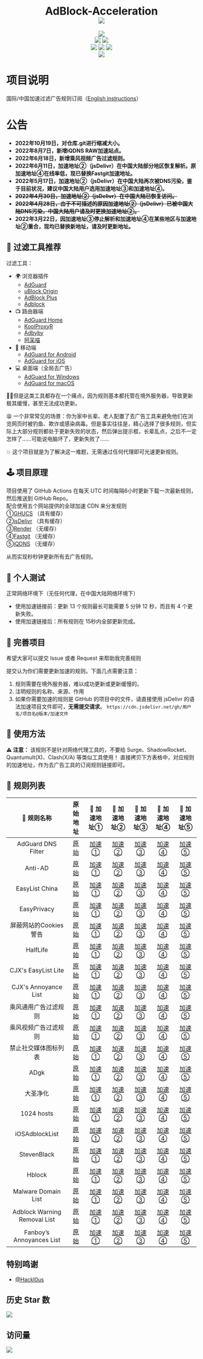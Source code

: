 <div align="center">
<h1 align="center">AdBlock-Acceleration<br><img align='middle' src='https://anay.cosr.eu.org/?text=@Silentely/AdBlock-Acceleration'></img></h1>
<img align='middle' src='https://anay.cosr.eu.org/?repo=Silentely/AdBlock-Acceleration'></img>
<br>
<img src="https://img.shields.io/github/forks/Silentely/AdBlock-Acceleration?color=orange">
<img src="https://img.shields.io/github/issues/Silentely/AdBlock-Acceleration?color=green">
<br>
<img src="https://img.shields.io/github/license/Silentely/AdBlock-Acceleration?color=ff69b4">
<img src="https://img.shields.io/github/languages/code-size/Silentely/AdBlock-Acceleration?color=blueviolet">
<img src="https://img.shields.io/badge/dynamic/json?label=GitHub%20Followers&query=%24.data.totalSubs&url=https%3A%2F%2Fapi.spencerwoo.com%2Fsubstats%2F%3Fsource%3Dgithub%26queryKey%3DSilentely&labelColor=282c34&color=181717&logo=github&longCache=true "关注数量">
<br>
<img src="https://app.fossa.com/api/projects/git%2Bgithub.com%2FSilentely%2FAdBlock-Acceleration.svg?type=small">
</div>

# 项目说明

国际/中国加速过滤广告规则订阅（[English instructions](https://github.com/Silentely/AdBlock-Acceleration/blob/main/README.md)）

# 公告 

* **2022年10月19日，对仓库.git进行缩减大小。**    
* **2022年8月7日，新增iQDNS RAW加速站点。**    
* **2022年6月18日，新增乘风视频广告过滤规则。**    
* **2022年6月11日，加速地址②（jsDelivr）在中国大陆部分地区恢复解析。原加速地址④在线率低，现已替换Fastgit加速地址。**    
* **2022年5月17日，加速地址②（jsDelivr）在中国大陆再次被DNS污染，鉴于目前状况，建议中国大陆用户选用加速地址③和加速地址④。**    
* **~~2022年4月30日，加速地址②（jsDelivr）在中国大陆已恢复访问。~~**    
* **~~2022年4月28日，由于不可描述的原因加速地址②（jsDelivr）已被中国大陆DNS污染，中国大陆用户请及时更换加速地址②。~~**    
* **2022年3月22日，因加速地址③停止解析和加速地址④在某些地区与加速地址②重合，现均已替换新地址，请及时更新地址。**    

## 🔖 过滤工具推荐

过滤工具：
* 🌍 浏览器插件
  * [AdGuard](https://adguard.com)
  * [uBlock Origin](https://github.com/gorhill/uBlock)
  * [AdBlock Plus](https://adblockplus.org)
  * [Adblock](https://getadblock.com)
* 📺 路由器端
  * [AdGuard Home](https://adguard.com/zh_cn/adguard-home/overview.html)
  * [KoolProxyR](https://github.com/user1121114685/koolproxyR)
  * [Adbyby](http://www.adbyby.com/)
  * [阿呆喵](http://www.admflt.com)
* 📱 移动端
  * [AdGuard for Android](https://adguard.com/zh_cn/adguard-android/overview.html)
  * [AdGuard for iOS](https://adguard.com/zh_cn/adguard-ios/overview.html)
* 💻 桌面端（全局去广告）
  * [AdGuard for Windows](https://adguard.com/zh_cn/adguard-windows/overview.html)
  * [AdGuard for macOS](https://adguard.com/zh_cn/adguard-mac/overview.html)

🙅‍♂️但是这类工具都存在一个痛点，因为规则基本都托管在境外服务器，导致更新极其缓慢，甚至无法成功更新。

😫 一个非常常见的场景：你为家中长辈、老人配置了去广告工具来避免他们在浏览网页时被钓鱼、欺诈或感染病毒。但是事实往往是，精心选择了很多规则，但实际上大部分规则都处于更新失败的状态，然后弹出提示框，长辈乱点，之后不一定怎样了……可能说电脑坏了，更新失败了……

💥 这个项目就是为了解决这一难题，无需通过任何代理即可光速更新规则。

## 🕹 项目原理
项目使用了 GitHub Actions 在每天 UTC 时间每隔6小时更新下载一次最新规则，然后推送到 GitHub Repo。  
配合使用五个网站提供的全球加速 CDN 来分发规则  
①[GHUCS](https://raw.githubusercontents.com) （具有缓存）  
②[jsDelivr](https://www.jsdelivr.com) （具有缓存）   
③[Render](https://render.com) （无缓存）    
④[Fastgit](https://raw.fastgit.org) （无缓存）   
⑤[iQDNS](https://raw.iqiq.io) （无缓存）   

从而实现秒秒钟更新所有去广告规则。

## 🧪 个人测试
正常网络环境下（无任何代理，在中国大陆网络环境下）
* 使用加速链接前：更新 13 个规则最长可能需要 5 分钟 12 秒，而且有 4 个更新失败。
* 使用加速链接后：所有规则在 15秒内全部更新完成。

## 🚛 完善项目
希望大家可以提交 Issue 或者 Request 来帮助我完善规则

提交认为你们需要更新加速的规则。下面几点需要注意：

1. 规则需要在境外服务器，难以成功更新或更新缓慢的。
2. 注明规则的名称、来源、作用
3. 如果你需要加速的规则是 GitHub 的项目中的文件，请直接使用 jsDelivr 的语法加速项目文件即可，**无需提交请求**。
`https://cdn.jsdelivr.net/gh/用户名/项目名@版本/加速文件`

## 🍔 使用方法
**⚠️ 注意：** 该规则不是针对网络代理工具的，不要给 Surge、ShadowRocket、Quantumult(X)、Clash(X/A) 等类似工具使用！
直接拷贝下方表格中，对应规则的加速地址，作为去广告工具的订阅规则链接即可。

## 📃 规则列表

| 🥑 规则名称 | 原始地址 | 🚀 加速地址① | 🚀 加速地址② | 🚀 加速地址③ | 🚀 加速地址④ | 🚀 加速地址⑤ |
| :----: | :----: | :----: | :----: | :----: | :----: | :----: |
| AdGuard DNS Filter | [原始](https://adguardteam.github.io/AdGuardSDNSFilter/Filters/filter.txt) | [加速①](https://raw.githubusercontents.com/Silentely/AdBlock-Acceleration/main/AdGuard_Simplified_Domain_Names_Filter.txt) | [加速②](https://cdn.jsdelivr.net/gh/Silentely/AdBlock-Acceleration/AdGuard_Simplified_Domain_Names_Filter.txt) | [加速③](https://raw.cosr.eu.org/AdGuard_Simplified_Domain_Names_Filter.txt) | [加速④](https://raw.fastgit.org/Silentely/AdBlock-Acceleration/main/AdGuard_Simplified_Domain_Names_Filter.txt) | [加速⑤](https://raw.iqiq.io/Silentely/AdBlock-Acceleration/main/AdGuard_Simplified_Domain_Names_Filter.txt) |
| Anti-AD | [原始](https://anti-ad.net/easylist.txt) | [加速①](https://raw.githubusercontents.com/Silentely/AdBlock-Acceleration/main/Anti_AD_Easylist.txt) | [加速②](https://cdn.jsdelivr.net/gh/Silentely/AdBlock-Acceleration/Anti_AD_Easylist.txt) | [加速③](https://raw.cosr.eu.org/Anti_AD_Easylist.txt) | [加速④](https://raw.fastgit.org/Silentely/AdBlock-Acceleration/main/Anti_AD_Easylist.txt) | [加速⑤](https://raw.iqiq.io/Silentely/AdBlock-Acceleration/main/Anti_AD_Easylist.txt) |
| EasyList China | [原始](https://easylist-downloads.adblockplus.org/easylistchina.txt) | [加速①](https://raw.githubusercontents.com/Silentely/AdBlock-Acceleration/main/EasyList_China.txt) | [加速②](https://cdn.jsdelivr.net/gh/Silentely/AdBlock-Acceleration/EasyList_China.txt) | [加速③](https://raw.cosr.eu.org/EasyList_China.txt) | [加速④](https://raw.fastgit.org/Silentely/AdBlock-Acceleration/main/EasyList_China.txt) | [加速⑤](https://raw.iqiq.io/Silentely/AdBlock-Acceleration/main/EasyList_China.txt) |
| EasyPrivacy | [原始](https://easylist-downloads.adblockplus.org/easyprivacy.txt) | [加速①](https://raw.githubusercontents.com/Silentely/AdBlock-Acceleration/main/EasyPrivacy.txt) | [加速②](https://cdn.jsdelivr.net/gh/Silentely/AdBlock-Acceleration/EasyPrivacy.txt) | [加速③](https://raw.cosr.eu.org/EasyPrivacy.txt) | [加速④](https://raw.fastgit.org/Silentely/AdBlock-Acceleration/main/EasyPrivacy.txt) | [加速⑤](https://raw.iqiq.io/Silentely/AdBlock-Acceleration/main/EasyPrivacy.txt) |
| 屏蔽网站的Cookies警告 | [原始](https://www.i-dont-care-about-cookies.eu/abp) | [加速①](https://raw.githubusercontents.com/Silentely/AdBlock-Acceleration/main/I_dont_care_about_cookies.txt) | [加速②](https://cdn.jsdelivr.net/gh/Silentely/AdBlock-Acceleration/I_dont_care_about_cookies.txt) | [加速③](https://raw.cosr.eu.org/I_dont_care_about_cookies.txt) | [加速④](https://raw.fastgit.org/Silentely/AdBlock-Acceleration/main/I_dont_care_about_cookies.txt) | [加速⑤](https://raw.iqiq.io/Silentely/AdBlock-Acceleration/main/I_dont_care_about_cookies.txt) |
| HalfLife | [原始](https://raw.githubusercontent.com/o0HalfLife0o/list/main/ad.txt) | [加速①](https://raw.githubusercontents.com/Silentely/AdBlock-Acceleration/main/HalfLife.txt) | [加速②](https://cdn.jsdelivr.net/gh/Silentely/AdBlock-Acceleration/HalfLife.txt ) | [加速③](https://raw.cosr.eu.org/HalfLife.txt ) | [加速④](https://raw.fastgit.org/Silentely/AdBlock-Acceleration/main/HalfLife.txt ) | [加速⑤](https://raw.iqiq.io/Silentely/AdBlock-Acceleration/main/HalfLife.txt ) |
| CJX's EasyList Lite | [原始](https://raw.githubusercontent.com/cjx82630/cjxlist/main/cjxlist.txt) | [加速①](https://raw.githubusercontents.com/Silentely/AdBlock-Acceleration/main/CJX's_EasyList_Lite.txt) | [加速②](https://cdn.jsdelivr.net/gh/Silentely/AdBlock-Acceleration/CJX's_EasyList_Lite.txt) | [加速③](https://raw.cosr.eu.org/CJX's_EasyList_Lite.txt) | [加速④](https://raw.fastgit.org/Silentely/AdBlock-Acceleration/main/CJX's_EasyList_Lite.txt) | [加速⑤](https://raw.iqiq.io/Silentely/AdBlock-Acceleration/main/CJX's_EasyList_Lite.txt) |
| CJX's Annoyance List | [原始](https://raw.githubusercontent.com/cjx82630/cjxlist/main/cjx-annoyance.txt) | [加速①](https://raw.githubusercontents.com/Silentely/AdBlock-Acceleration/main/CJX's_Annoyance_List.txt) | [加速②](https://cdn.jsdelivr.net/gh/Silentely/AdBlock-Acceleration/CJX's_Annoyance_List.txt) | [加速③](https://raw.cosr.eu.org/CJX's_Annoyance_List.txt) | [加速④](https://raw.fastgit.org/Silentely/AdBlock-Acceleration/main/CJX's_Annoyance_List.txt) | [加速⑤](https://raw.iqiq.io/Silentely/AdBlock-Acceleration/main/CJX's_Annoyance_List.txt) |
| 乘风通用广告过滤规则 | [原始](https://raw.githubusercontent.com/xinggsf/Adblock-Plus-Rule/master/rule.txt) | [加速①](https://raw.githubusercontents.com/Silentely/AdBlock-Acceleration/main/Xinggsf_rule.txt) | [加速②](https://cdn.jsdelivr.net/gh/Silentely/AdBlock-Acceleration/Xinggsf_rule.txt) | [加速③](https://raw.cosr.eu.org/Xinggsf_rule.txt) | [加速④](https://raw.fastgit.org/Silentely/AdBlock-Acceleration/main/Xinggsf_rule.txt) | [加速⑤](https://raw.iqiq.io/Silentely/AdBlock-Acceleration/main/Xinggsf_rule.txt) |
| 乘风视频广告过滤规则 | [原始](https://raw.githubusercontent.com/xinggsf/Adblock-Plus-Rule/master/mv.txt) | [加速①](https://raw.githubusercontents.com/Silentely/AdBlock-Acceleration/main/Xinggsf_mv.txt) | [加速②](https://cdn.jsdelivr.net/gh/Silentely/AdBlock-Acceleration/Xinggsf_mv.txt) | [加速③](https://raw.cosr.eu.org/Xinggsf_mv.txt) | [加速④](https://raw.fastgit.org/Silentely/AdBlock-Acceleration/main/Xinggsf_mv.txt) | [加速⑤](https://raw.iqiq.io/Silentely/AdBlock-Acceleration/main/Xinggsf_mv.txt) |
| 禁止社交媒体图标列表 | [原始](https://easylist-downloads.adblockplus.org/fanboy-social.txt) | [加速①](https://raw.githubusercontents.com/Silentely/AdBlock-Acceleration/main/Fanboy-social.txt) | [加速②](https://cdn.jsdelivr.net/gh/Silentely/AdBlock-Acceleration/Fanboy-social.txt) | [加速③](https://raw.cosr.eu.org/Fanboy-social.txt) | [加速④](https://raw.fastgit.org/Silentely/AdBlock-Acceleration/main/Fanboy-social.txt) | [加速⑤](https://raw.iqiq.io/Silentely/AdBlock-Acceleration/main/Fanboy-social.txt) |
| ADgk | [原始](https://banbendalao.coding.net/p/adgk/d/ADgk/git/raw/main/ADgk.txt) | [加速①](https://raw.githubusercontents.com/Silentely/AdBlock-Acceleration/main/ADgk.txt) | [加速②](https://cdn.jsdelivr.net/gh/Silentely/AdBlock-Acceleration/ADgk.txt) | [加速③](https://raw.cosr.eu.org/ADgk.txt) | [加速④](https://raw.fastgit.org/Silentely/AdBlock-Acceleration/main/ADgk.txt) | [加速⑤](https://raw.iqiq.io/Silentely/AdBlock-Acceleration/main/ADgk.txt) |
| 大圣净化 | [原始](https://raw.githubusercontent.com/jdlingyu/ad-wars/main/hosts) | [加速①](https://raw.githubusercontents.com/Silentely/AdBlock-Acceleration/main/ds_hosts.txt) | [加速②](https://cdn.jsdelivr.net/gh/Silentely/AdBlock-Acceleration/ds_hosts.txt) | [加速③](https://raw.cosr.eu.org/ds_hosts.txt) | [加速④](https://raw.fastgit.org/Silentely/AdBlock-Acceleration/main/ds_hosts.txt) | [加速⑤](https://raw.iqiq.io/Silentely/AdBlock-Acceleration/main/ds_hosts.txt) |
| 1024 hosts | [原始](https://raw.githubusercontent.com/Goooler/1024_hosts/main/hosts) | [加速①](https://raw.githubusercontents.com/Silentely/AdBlock-Acceleration/main/1024_hosts.txt) | [加速②](https://cdn.jsdelivr.net/gh/Silentely/AdBlock-Acceleration/1024_hosts.txt) | [加速③](https://raw.cosr.eu.org/1024_hosts.txt) | [加速④](https://raw.fastgit.org/Silentely/AdBlock-Acceleration/main/1024_hosts.txt) | [加速⑤](https://raw.iqiq.io/Silentely/AdBlock-Acceleration/main/1024_hosts.txt) |
| iOSAdblockList | [原始](https://raw.githubusercontent.com/BlackJack8/iOSAdblockList/main/Hosts.txt) | [加速①](https://raw.githubusercontents.com/Silentely/AdBlock-Acceleration/main/iPv4_hosts.txt) | [加速②](https://cdn.jsdelivr.net/gh/Silentely/AdBlock-Acceleration/iPv4_hosts.txt) | [加速③](https://raw.cosr.eu.org/iPv4_hosts.txt) | [加速④](https://raw.fastgit.org/Silentely/AdBlock-Acceleration/main/iPv4_hosts.txt) | [加速⑤](https://raw.iqiq.io/Silentely/AdBlock-Acceleration/main/iPv4_hosts.txt) |
| StevenBlack | [原始](https://raw.githubusercontent.com/StevenBlack/hosts/main/hosts) | [加速①](https://raw.githubusercontents.com/Silentely/AdBlock-Acceleration/main/Steven_hosts) | [加速②](https://cdn.jsdelivr.net/gh/Silentely/AdBlock-Acceleration/Steven_hosts) | [加速③](https://raw.cosr.eu.org/Steven_hosts) | [加速④](https://raw.fastgit.org/Silentely/AdBlock-Acceleration/main/Steven_hosts) | [加速⑤](https://raw.iqiq.io/Silentely/AdBlock-Acceleration/main/Steven_hosts) |
| Hblock | [原始](https://hblock.molinero.dev/hosts) | [加速①](https://raw.githubusercontents.com/Silentely/AdBlock-Acceleration/main/Hblock_hosts) | [加速②](https://cdn.jsdelivr.net/gh/Silentely/AdBlock-Acceleration/Hblock_hosts) | [加速③](https://raw.cosr.eu.org/Hblock_hosts) | [加速④](https://raw.fastgit.org/Silentely/AdBlock-Acceleration/main/Hblock_hosts) | [加速⑤](https://raw.iqiq.io/Silentely/AdBlock-Acceleration/main/Hblock_hosts) |
| Malware Domain List | [原始](https://www.malwaredomainlist.com/hostslist/hosts.txt) | [加速①](https://raw.githubusercontents.com/Silentely/AdBlock-Acceleration/main/Malware_host.txt) | [加速②](https://cdn.jsdelivr.net/gh/Silentely/AdBlock-Acceleration/Malware_host.txt) | [加速③](https://raw.cosr.eu.org/Malware_host.txt) | [加速④](https://raw.fastgit.org/Silentely/AdBlock-Acceleration/main/Malware_host.txt) | [加速⑤](https://raw.iqiq.io/Silentely/AdBlock-Acceleration/main/Malware_host.txt) |
| Adblock Warning Removal List | [原始](https://easylist-downloads.adblockplus.org/antiadblockfilters.txt) | [加速①](https://raw.githubusercontents.com/Silentely/AdBlock-Acceleration/main/antiadblockfilters.txt) | [加速②](https://cdn.jsdelivr.net/gh/Silentely/AdBlock-Acceleration/antiadblockfilters.txt) | [加速③](https://raw.cosr.eu.org/antiadblockfilters.txt) | [加速④](https://raw.fastgit.org/Silentely/AdBlock-Acceleration/main/antiadblockfilters.txt) | [加速⑤](https://raw.iqiq.io/Silentely/AdBlock-Acceleration/main/antiadblockfilters.txt) |
| Fanboy’s Annoyances List | [原始](https://easylist-downloads.adblockplus.org/fanboy-annoyance.txt) | [加速①](https://raw.githubusercontents.com/Silentely/AdBlock-Acceleration/main/fanboy-annoyance.txt) | [加速②](https://cdn.jsdelivr.net/gh/Silentely/AdBlock-Acceleration/fanboy-annoyance.txt) | [加速③](https://raw.cosr.eu.org/fanboy-annoyance.txt) | [加速④](https://raw.fastgit.org/Silentely/AdBlock-Acceleration/main/fanboy-annoyance.txt) | [加速⑤](https://raw.iqiq.io/Silentely/AdBlock-Acceleration/main/fanboy-annoyance.txt) |


##    特别鸣谢

* [@Hackl0us](https://github.com/Hackl0us)



## 历史 Star 数
![](https://starchart.cc/Silentely/AdBlock-Acceleration.svg)

## 访问量
![](http://profile-counter.glitch.me/Silentely/count.svg)

